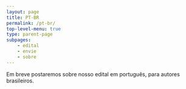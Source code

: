 ```yaml
---
layout: page
title: PT-BR
permalink: /pt-br/
top-level-menu: true
type: parent-page
subpages: 
    - edital
    - envie
    - sobre
---
```


Em breve postaremos sobre nosso edital em português, para autores brasileiros.


